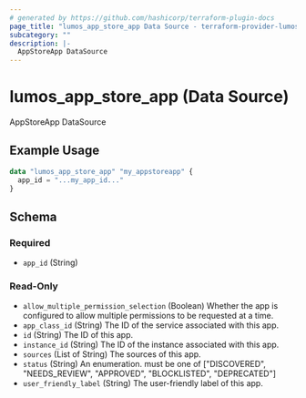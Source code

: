 ```yaml
---
# generated by https://github.com/hashicorp/terraform-plugin-docs
page_title: "lumos_app_store_app Data Source - terraform-provider-lumos"
subcategory: ""
description: |-
  AppStoreApp DataSource
---
```


# lumos_app_store_app (Data Source)

AppStoreApp DataSource

## Example Usage

```terraform
data "lumos_app_store_app" "my_appstoreapp" {
  app_id = "...my_app_id..."
}
```

<!-- schema generated by tfplugindocs -->
## Schema

### Required

- `app_id` (String)

### Read-Only

- `allow_multiple_permission_selection` (Boolean) Whether the app is configured to allow multiple permissions to be requested at a time.
- `app_class_id` (String) The ID of the service associated with this app.
- `id` (String) The ID of this app.
- `instance_id` (String) The ID of the instance associated with this app.
- `sources` (List of String) The sources of this app.
- `status` (String) An enumeration. must be one of ["DISCOVERED", "NEEDS_REVIEW", "APPROVED", "BLOCKLISTED", "DEPRECATED"]
- `user_friendly_label` (String) The user-friendly label of this app.


